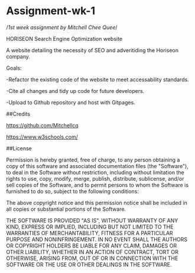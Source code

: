 # Assignment-wk-1
/*1st week assignment by Mitchell Chee Quee*/

HORISEON Search Engine Optimization website

A website detailing the necessity of SEO and adveritiding the Horiseon company.

Goals:
   
   -Refactor the existing code of the website to meet accessability standards.
   
   -Cite all changes and tidy up code for future developers.
   
   -Upload to Github repository and host with Gitpages. 

##Credits

https://github.com/Mitchellcq

https://www.w3schools.com/


##License

Permission is hereby granted, free of charge, to any person obtaining a copy of this software and associated documentation files (the "Software"), to deal in the Software without restriction, including without limitation the rights to use, copy, modify, merge, publish, distribute, sublicense, and/or sell copies of the Software, and to permit persons to whom the Software is furnished to do so, subject to the following conditions:

The above copyright notice and this permission notice shall be included in all copies or substantial portions of the Software.

THE SOFTWARE IS PROVIDED "AS IS", WITHOUT WARRANTY OF ANY KIND, EXPRESS OR IMPLIED, INCLUDING BUT NOT LIMITED TO THE WARRANTIES OF MERCHANTABILITY, FITNESS FOR A PARTICULAR PURPOSE AND NONINFRINGEMENT. IN NO EVENT SHALL THE AUTHORS OR COPYRIGHT HOLDERS BE LIABLE FOR ANY CLAIM, DAMAGES OR OTHER LIABILITY, WHETHER IN AN ACTION OF CONTRACT, TORT OR OTHERWISE, ARISING FROM, OUT OF OR IN CONNECTION WITH THE SOFTWARE OR THE USE OR OTHER DEALINGS IN THE SOFTWARE.
